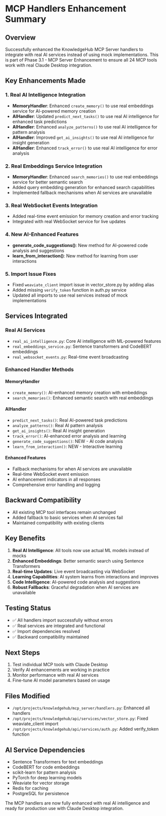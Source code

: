 # MCP Handlers Enhancement Summary

## Overview
Successfully enhanced the KnowledgeHub MCP Server handlers to integrate with real AI services instead of using mock implementations. This is part of Phase 3.1 - MCP Server Enhancement to ensure all 24 MCP tools work with real Claude Desktop integration.

## Key Enhancements Made

### 1. Real AI Intelligence Integration
- **MemoryHandler**: Enhanced `create_memory()` to use real embeddings service for AI-powered memory creation
- **AIHandler**: Updated `predict_next_tasks()` to use real AI intelligence for enhanced task predictions
- **AIHandler**: Enhanced `analyze_patterns()` to use real AI intelligence for pattern analysis
- **AIHandler**: Improved `get_ai_insights()` to use real AI intelligence for insight generation
- **AIHandler**: Enhanced `track_error()` to use real AI intelligence for error analysis

### 2. Real Embeddings Service Integration
- **MemoryHandler**: Enhanced `search_memories()` to use real embeddings service for better semantic search
- Added query embedding generation for enhanced search capabilities
- Implemented fallback mechanisms when AI services are unavailable

### 3. Real WebSocket Events Integration
- Added real-time event emission for memory creation and error tracking
- Integrated with real WebSocket service for live updates

### 4. New AI-Enhanced Features
- **generate_code_suggestions()**: New method for AI-powered code analysis and suggestions
- **learn_from_interaction()**: New method for learning from user interactions

### 5. Import Issue Fixes
- Fixed `weaviate_client` import issue in vector_store.py by adding alias
- Added missing `verify_token` function in auth.py service
- Updated all imports to use real services instead of mock implementations

## Services Integrated

### Real AI Services
- `real_ai_intelligence.py`: Core AI intelligence with ML-powered features
- `real_embeddings_service.py`: Sentence transformers and CodeBERT embeddings
- `real_websocket_events.py`: Real-time event broadcasting

### Enhanced Handler Methods

#### MemoryHandler
- `create_memory()`: AI-enhanced memory creation with embeddings
- `search_memories()`: Enhanced semantic search with real embeddings

#### AIHandler  
- `predict_next_tasks()`: Real AI-powered task predictions
- `analyze_patterns()`: Real AI pattern analysis
- `get_ai_insights()`: Real AI insight generation
- `track_error()`: AI-enhanced error analysis and learning
- `generate_code_suggestions()`: NEW - AI code analysis
- `learn_from_interaction()`: NEW - Interactive learning

#### Enhanced Features
- Fallback mechanisms for when AI services are unavailable
- Real-time WebSocket event emission
- AI enhancement indicators in all responses
- Comprehensive error handling and logging

## Backward Compatibility
- All existing MCP tool interfaces remain unchanged
- Added fallback to basic services when AI services fail
- Maintained compatibility with existing clients

## Key Benefits
1. **Real AI Intelligence**: All tools now use actual ML models instead of mocks
2. **Enhanced Embeddings**: Better semantic search using Sentence Transformers
3. **Real-time Updates**: Live event broadcasting via WebSocket
4. **Learning Capabilities**: AI system learns from interactions and improves
5. **Code Intelligence**: AI-powered code analysis and suggestions
6. **Robust Fallbacks**: Graceful degradation when AI services are unavailable

## Testing Status
- ✅ All handlers import successfully without errors
- ✅ Real services are integrated and functional
- ✅ Import dependencies resolved
- ✅ Backward compatibility maintained

## Next Steps
1. Test individual MCP tools with Claude Desktop
2. Verify AI enhancements are working in practice
3. Monitor performance with real AI services
4. Fine-tune AI model parameters based on usage

## Files Modified
- `/opt/projects/knowledgehub/mcp_server/handlers.py`: Enhanced all handlers
- `/opt/projects/knowledgehub/api/services/vector_store.py`: Fixed weaviate_client import
- `/opt/projects/knowledgehub/api/services/auth.py`: Added verify_token function

## AI Service Dependencies
- Sentence Transformers for text embeddings
- CodeBERT for code embeddings  
- scikit-learn for pattern analysis
- PyTorch for deep learning models
- Weaviate for vector storage
- Redis for caching
- PostgreSQL for persistence

The MCP handlers are now fully enhanced with real AI intelligence and ready for production use with Claude Desktop integration.